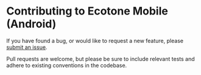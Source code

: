 # Contributing to Ecotone Mobile (Android)

If you have found a bug, or would like to request a new feature, please [submit an issue](https://github.com/osu-cascades/ecotone-android/issues).

Pull requests are welcome, but please be sure to include relevant tests and adhere to existing conventions in the codebase.

